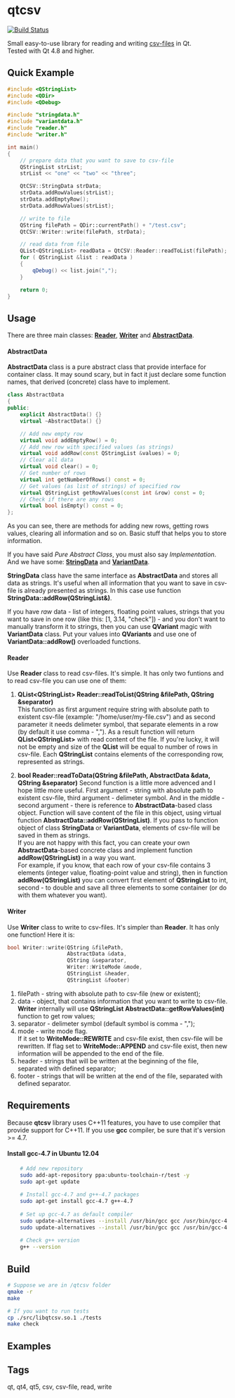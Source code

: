 # qtcsv

[![Build Status](https://travis-ci.org/iamantony/qtcsv.svg?branch=master)](https://travis-ci.org/iamantony/qtcsv)

Small easy-to-use library for reading and writing [csv-files][1] in Qt.  
Tested with Qt 4.8 and higher.

## Quick Example
```cpp
#include <QStringList>
#include <QDir>
#include <QDebug>

#include "stringdata.h"
#include "variantdata.h"
#include "reader.h"
#include "writer.h"

int main()
{
    // prepare data that you want to save to csv-file
    QStringList strList;
    strList << "one" << "two" << "three";

    QtCSV::StringData strData;
    strData.addRowValues(strList);
    strData.addEmptyRow();
    strData.addRowValues(strList);

    // write to file
    QString filePath = QDir::currentPath() + "/test.csv";
    QtCSV::Writer::write(filePath, strData);

    // read data from file
    QList<QStringList> readData = QtCSV::Reader::readToList(filePath);
    for ( QStringList &list : readData )
    {
        qDebug() << list.join(",");
    }

    return 0;
}
```

## Usage
There are three main classes: **[Reader][2]**, **[Writer][3]** and
**[AbstractData][4]**.

#### AbstractData
**AbstractData** class is a pure abstract class that provide interface for
container class. It may sound scary, but in fact it just declare some function
names, that derived (concrete) class have to implement.

```cpp
class AbstractData
{
public:
    explicit AbstractData() {}
    virtual ~AbstractData() {}

    // Add new empty row
    virtual void addEmptyRow() = 0;
    // Add new row with specified values (as strings)
    virtual void addRow(const QStringList &values) = 0;
    // Clear all data
    virtual void clear() = 0;
    // Get number of rows
    virtual int getNumberOfRows() const = 0;
    // Get values (as list of strings) of specified row
    virtual QStringList getRowValues(const int &row) const = 0;
    // Check if there are any rows
    virtual bool isEmpty() const = 0;
};
```

As you can see, there are methods for adding new rows, getting rows values,
clearing all information and so on. Basic stuff that helps you to store
information.

If you have said *Pure Abstract Class*, you must also say *Implementation*.
And we have some: **[StringData][5]** and **[VariantData][6]**.

**StringData** class have the same interface as **AbstractData** and stores
all data as strings. It's useful when all information that you want to save
in csv-file is already presented as strings. In this case use function
**StringData::addRow(QStringList&)**.

If you have *raw* data - list of integers, floating point values, strings that
you want to save in one row (like this: [1, 3.14, "check"]) - and you don't
want to manually transform it to strings, then you can use **QVariant** magic
with **VariantData** class. Put your values into **QVariants** and use
one of **VariantData::addRow()** overloaded functions.

#### Reader
Use **Reader** class to read csv-files. It's simple. It has only two funtions
and to read csv-file you can use one of them:

1. **QList\<QStringList\> Reader::readToList(QString &filePath, QString &separator)**  
This function as first argument require string with absolute path to existent
csv-file (example: "/home/user/my-file.csv") and as second parameter it
needs delimeter symbol, that separate elements in a row (by default it use
comma - ","). As a result function will return **QList\<QStringList\>** with
read content of the file. If you're lucky, it will not be empty and
size of the **QList** will be equal to number of rows in csv-file. Each
**QStringList** contains elements of the corresponding row, represented as
strings.

2. **bool Reader::readToData(QString &filePath, AbstractData &data, QString &separator)**
Second function is a little more advenced and I hope little more useful.
First argument - string with absolute path to existent csv-file, third
argument - delimeter symbol. And in the middle - second argument - there
is reference to **AbstractData**-based class object. Function will save
content of the file in this object, using virtual function 
**AbstractData::addRow(QStringList)**. If you pass to function object
of class **StringData** or **VariantData**, elements of csv-file will
be saved in them as strings.  
If you are not happy with this fact, you can create your own
**AbstractData**-based concrete class and implement function
**addRow(QStringList)** in a way you want.  
For example, if you know, that each row of your csv-file contains 3 elements
(integer value, floating-point value and string), then in function
**addRow(QStringList)** you can convert first element of **QStringList**
to int, second - to double and save all three elements to some container
(or do with them whatever you want).

#### Writer
Use **Writer** class to write to csv-files. It's simpler than **Reader**. It has
only one function! Here it is:

```cpp
bool Writer::write(QString &filePath, 
                   AbstractData &data,
                   QString &separator,
                   Writer::WriteMode &mode,
                   QStringList &header,
                   QStringList &footer)
```

1. filePath - string with absolute path to csv-file (new or existent);
2. data - object, that contains information that you want to write to csv-file.  
**Writer** internally will use **QStringList AbstractData::getRowValues(int)**
function to get row values;
3. separator - delimeter symbol (default symbol is comma - ",");
4. mode - write mode flag.  
If it set to **WriteMode::REWRITE** and csv-file exist, then csv-file will be
rewritten. If flag set to **WriteMode::APPEND** and csv-file exist, then new
information will be appended to the end of the file.
5. header - strings that will be written at the beginning of the file, separated
with defined separator;
6. footer - strings that will be written at the end of the file, separated
with defined separator.

## Requirements
Because **qtcsv** library uses C++11 features, you have to use compiler that
provide support for C++11. If you use **gcc** compiler, be sure that it's
version >= 4.7.

#### Install gcc-4.7 in Ubuntu 12.04
```bash
    # Add new repository
    sudo add-apt-repository ppa:ubuntu-toolchain-r/test -y
    sudo apt-get update
    
    # Install gcc-4.7 and g++-4.7 packages
    sudo apt-get install gcc-4.7 g++-4.7
    
    # Set up gcc-4.7 as default compiler
    sudo update-alternatives --install /usr/bin/gcc gcc /usr/bin/gcc-4.6 60 --slave /usr/bin/g++ g++ /usr/bin/g++-4.6
    sudo update-alternatives --install /usr/bin/gcc gcc /usr/bin/gcc-4.7 100 --slave /usr/bin/g++ g++ /usr/bin/g++-4.7
    
    # Check g++ version
    g++ --version
```

## Build
```bash
# Suppose we are in /qtcsv folder
qmake -r
make

# If you want to run tests
cp ./src/libqtcsv.so.1 ./tests
make check
```

## Examples

## Tags
qt, qt4, qt5, csv, csv-file, read, write

[1]: http://en.wikipedia.org/wiki/Comma-separated_values
[2]: https://github.com/iamantony/qtcsv/blob/master/src/include/reader.h
[3]: https://github.com/iamantony/qtcsv/blob/master/src/include/writer.h
[4]: https://github.com/iamantony/qtcsv/blob/master/src/include/abstractdata.h
[5]: https://github.com/iamantony/qtcsv/blob/master/src/include/stringdata.h
[6]: https://github.com/iamantony/qtcsv/blob/master/src/include/variantdata.h
